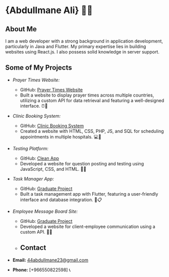 # {Abdullmane Ali} 👨‍💻

## About Me
I am a web developer with a strong background in application development, particularly in Java and Flutter. My primary expertise lies in building websites using React.js. I also possess solid knowledge in server support.
## Some of My Projects

- *Prayer Times Website:*
  - GitHub: [Prayer Times Website](https://github.com/3bdullman3/third-project)
  - Built a website to display prayer times across multiple countries, utilizing a custom API for data retrieval and featuring a well-designed interface. ⏰🕌

- *Clinic Booking System:*
  - GitHub: [Clinic Booking System](https://github.com/3bdullman3/my-first-project)
  - Created a website with HTML, CSS, PHP, JS, and SQL for scheduling appointments in multiple hospitals. 💻🏥

- *Testing Platform:*
  - GitHub: [Clean App]()
  - Developed a website for question posting and testing using JavaScript, CSS, and HTML. 🧹✨

- *Task Manager App:*
  - GitHub: [Graduate Project](https://github.com/3bdullman3/forth-project)
  - Built a task management app with Flutter, featuring a user-friendly interface and database integration. 📱📋

- *Employee Message Board Site:*
  - GitHub: [Graduate Project](https://github.com/3bdullman3/Second-project)
  - Developed a website for client-employee communication using a custom API. 📧💬
  - ## Contact
- **Email:** [44abdullmane23@gmail.com](mailto:44abdullmane23@gmail.com) 
- **Phone:** [+966550822598] 📞
